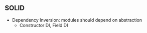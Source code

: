 ## SOLID

- Dependency Inversion: modules should depend on abstraction 
    - Constructor DI, Field DI  
